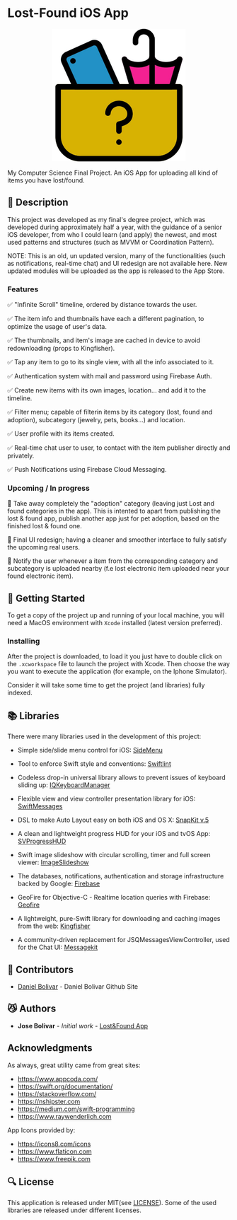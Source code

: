 # Lost-Found iOS App


<p align="center">
  <img width="300" height="300" src="resources/logo.jpg">
</p>


My Computer Science Final Project. An iOS App for uploading all kind of items you have lost/found. 


## :memo: Description 

This project was developed as my final's degree project, which was developed during approximately half a year, with the guidance of a senior iOS developer, from who I could learn (and apply) the newest, and most used patterns and structures (such as MVVM or Coordination Pattern).

NOTE: This is an old, un updated version, many of the functionalities (such as notifications, real-time chat) and UI redesign are not available here. New updated modules will be uploaded as the app is released to the App Store.


### Features

:white_check_mark: "Infinite Scroll" timeline, ordered by distance towards the user.

:white_check_mark: The item info and thumbnails have each a different pagination, to optimize the usage of user's data.

:white_check_mark: The thumbnails, and item's image are cached in device to avoid redownloading (props to Kingfisher).

:white_check_mark: Tap any item to go to its single view, with all the info associated to it.

:white_check_mark: Authentication system with mail and password using Firebase Auth.

:white_check_mark: Create new items with its own images, location... and add it to the timeline.

:white_check_mark: Filter menu; capable of filterin items by its category (lost, found and adoption), subcategory (jewelry, pets, books...) and location.

:white_check_mark: User profile with its items created.

:white_check_mark: Real-time chat user to user, to contact with the item publisher directly and privately.

:white_check_mark: Push Notifications using Firebase Cloud Messaging.




### Upcoming / In progress



:black_square_button: Take away completely the "adoption" category (leaving just Lost and found categories in the app). This is intented to apart from publishing the lost & found app, publish another app just for pet adoption, based on the finished lost & found one.

:black_square_button: Final UI redesign; having a cleaner and smoother interface to fully satisfy the upcoming real users.

:black_square_button: Notify the user whenever a item from the corresponding category and subcategory is uploaded nearby (f.e lost electronic item uploaded near your found electronic item).




## :movie_camera: Getting Started 

To get a copy of the project up and running of your local machine, you will need a MacOS environment with  ```Xcode``` installed (latest version preferred).


### Installing

After the project is downloaded, to load it you just have to double click on the ```.xcworkspace``` file to launch the project with Xcode. Then choose the way you want to execute the application (for example, on the Iphone Simulator).

Consider it will take some time to get the project (and libraries) fully indexed.

## :books: Libraries 

There were many libraries used in the development of this project:

- Simple side/slide menu control for iOS: [SideMenu](https://github.com/jonkykong/SideMenu)
- Tool to enforce Swift style and conventions: [Swiftlint](https://github.com/realm/SwiftLint)
- Codeless drop-in universal library allows to prevent issues of keyboard sliding up: [IQKeyboardManager](https://github.com/hackiftekhar/IQKeyboardManager)
- Flexible view and view controller presentation library for iOS: [SwiftMessages](https://github.com/SwiftKickMobile/SwiftMessages)
- DSL to make Auto Layout easy on both iOS and OS X: [SnapKit v.5](https://github.com/SnapKit/SnapKit)
- A clean and lightweight progress HUD for your iOS and tvOS App: [SVProgressHUD](https://github.com/SVProgressHUD/SVProgressHUD)
- Swift image slideshow with circular scrolling, timer and full screen viewer: [ImageSlideshow](https://github.com/zvonicek/ImageSlideshow)

- The databases, notifications, authentication and storage infrastructure backed by Google: [Firebase](https://firebase.google.com)
- GeoFire for Objective-C - Realtime location queries with Firebase: [Geofire](https://github.com/firebase/geofire-objc)
- A lightweight, pure-Swift library for downloading and caching images from the web: [Kingfisher](https://github.com/onevcat/Kingfisher)
- A community-driven replacement for JSQMessagesViewController, used for the Chat UI: [Messagekit](https://github.com/MessageKit/MessageKit)

## :busts_in_silhouette: Contributors 

* [Daniel Bolivar](https://github.com/potajedehabichuelas) - Daniel Bolivar Github Site


## :smirk_cat: Authors 
* **Jose Bolivar** - *Initial work* - [Lost&Found App](https://github.com/Brolivar/Lost-Found-Public)

## Acknowledgments
As always, great utility came from great sites:

* https://www.appcoda.com/
* https://swift.org/documentation/
* https://stackoverflow.com/
* https://nshipster.com
* https://medium.com/swift-programming
* https://www.raywenderlich.com


App Icons provided by:

* https://icons8.com/icons
* https://www.flaticon.com
* https://www.freepik.com

## :mag: License 

This application is released under MIT(see [LICENSE](https://github.com/Brolivar/Lost-Found-Public/blob/master/LICENSE)). Some of the used libraries are released under different licenses.


